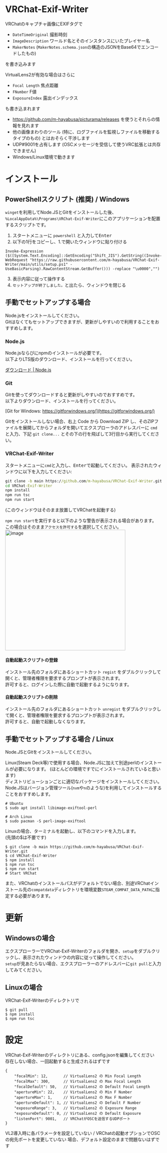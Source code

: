 # VRChat-Exif-Writer

VRChatのキャプチャ画像にEXIFタグで

* `DateTimeOriginal` 撮影時刻
* `ImageDescription` ワールド名とそのインスタンスにいたプレイヤー名
* `MakerNotes` (`MakerNotes.schema.json`の構造のJSONをBase64でエンコードしたもの)

を書き込みます

VirtualLens2が有効な場合はさらに

* `Focal Length` 焦点距離
* `FNumber` F値
* `ExposureIndex` 露出インデックス

も書き込まれます

* https://github.com/m-hayabusa/picturama/releases を使うとそれらの情報を見れます
* 他の画像まわりのツール (特に、ログファイルを監視しファイルを移動するタイプのもの) とはおそらく干渉します
* UDP#9001を占有します (OSCメッセージを受信して使うVRC拡張とは共存できません)
* Windows/Linux環境で動きます

# インストール
## PowerShellスクリプト (推奨) / Windows
`winget`を利用してNode.JSとGitをインストールした後、`%LocalAppData%\Programs\VRChat-Exif-Writer`にこのアプリケーションを配置するスクリプトです。

1. スタートメニューに `powershell` と入力して<kbd>Enter</kb>
2. 以下の1行をコピーし、1.で開いたウィンドウに貼り付ける
```
Invoke-Expression ($([System.Text.Encoding]::GetEncoding("Shift_JIS").GetString((Invoke-WebRequest "https://raw.githubusercontent.com/m-hayabusa/VRChat-Exif-Writer/main/utils/setup.ps1" -UseBasicParsing).RawContentStream.GetBuffer())) -replace "\u0000","")
```
3. 表示内容に従って操作する
4. `セットアップが終了しました。`と出たら、ウィンドウを閉じる

## 手動でセットアップする場合
Node.jsをインストールしてください。  
Gitはなくてもセットアップできますが、更新がしやすいので利用することをおすすめします。

### Node.js
Node.jsならびにnpmのインストールが必要です。  
以下よりLTS版のダウンロード、インストールを行ってください。

[ダウンロード | Node.js](https://nodejs.org/ja/download/)

### Git
Gitを使ってダウンロードすると更新がしやすいのでおすすめです。  
以下よりダウンロード、インストールを行ってください。

[Git for Windows: https://gitforwindows.org/](https://gitforwindows.org/)

Gitをインストールしない場合、右上 Code から Download ZIP し、そのZIPファイルを展開してからフォルダを開いてエクスプローラのアドレスバーに `cmd` と入力、下記 `git clone...` とその下の行を飛ばして3行目から実行してください。

### VRChat-Exif-Writer
スタートメニューに`cmd`と入力し、<kbd>Enter</kbd>で起動してください。
表示されたウィンドウに以下を入力してください: 
```cmd
git clone -b main https://github.com/m-hayabusa/VRChat-Exif-Writer.git
cd VRChat-Exif-Writer
npm install
npm run tsc
npm run start
```
(このウィンドウはそのまま放置してVRChatを起動する)

`npm run start`を実行すると以下のような警告が表示される場合があります。  
この場合はそのまま`アクセスを許可する`を選択してください。  
<img width="384" alt="image" src="https://user-images.githubusercontent.com/58413358/178141878-b8037321-8972-42a0-ade0-06d3a145fdf0.png">
#### 自動起動スクリプトの登録
インストール先のフォルダにあるショートカット `regist` をダブルクリックして開くと、管理者権限を要求するプロンプトが表示されます。  
許可すると、ログインした際に自動で起動するようになります。
#### 自動起動スクリプトの削除
インストール先のフォルダにあるショートカット `unregist` をダブルクリックして開くと、管理者権限を要求するプロンプトが表示されます。  
許可すると、自動で起動しなくなります。

## 手動でセットアップする場合 / Linux
Node.JSとGitをインストールしてください。

Linux(Steam Deck等)で使用する場合、Node.JSに加えて別途perlのインストールが必要になります。
(ほとんどの環境ですでにインストールされていると思います)  
ディストリビューションごとに適切なパッケージをインストールしてください。 
Node.JSはバージョン管理ツール(`nvm`や`n`のような)を利用してインストールすることをおすすめします。

```shell
# Ubuntu
$ sudo apt install libimage-exiftool-perl

# Arch Linux
$ sudo pacman -S perl-image-exiftool
```

Linuxの場合、ターミナルを起動し、以下のコマンドを入力します。  
(先頭の$は不要です)

```shell
$ git clone -b main https://github.com/m-hayabusa/VRChat-Exif-Writer.git
$ cd VRChat-Exif-Writer
$ npm install
$ npm run tsc
$ npm run start
# Start VRChat
```

また、VRChatのインストールパスがデフォルトでない場合、別途VRChatインストール先の`compatdata`ディレクトリを環境変数`STEAM_COMPAT_DATA_PATH`に指定する必要があります。

# 更新
## Windowsの場合
エクスプローラーでVRChat-Exif-Writerのフォルダを開き、`setup`をダブルクリックし、表示されたウィンドウの内容に従って操作してください。  
`setup`が見あたらない場合、エクスプローラーのアドレスバーに`git pull`と入力してみてください。

## Linuxの場合
VRChat-Exif-Writerのディレクトリで
```
$ git pull
$ npm install
$ npm run tsc
```

# 設定
VRChat-Exif-Writerのディレクトリにある、config.jsonを編集してください  
存在しない場合、一回起動すると生成されるはずです
```
{
    "focalMin": 12,       // VirtualLens2 の Min Focal Length
    "focalMax": 300,      // VirtualLens2 の Max Focal Length 
    "focalDefault": 50,   // VirtualLens2 の Default Focal Length 
    "apertureMin": 22,    // VirtualLens2 の Min F Number
    "apertureMax": 1,     // VirtualLens2 の Max F Number
    "apertureDefault": 1, // VirtualLens2 の Default F Number
    "exposureRange": 3,   // VirtualLens2 の Exposure Range 
    "exposureDefault": 0, // VirtualLens2 の Default Exposure 
    "listenPort": 9001,   // VRChatがOSCを送信するUDPポート
}
```
VL2導入時に各パラメータを設定していない / VRChatの起動オプションでOSCの宛先ポートを変更していない 場合、デフォルト設定のままで問題ないはずです